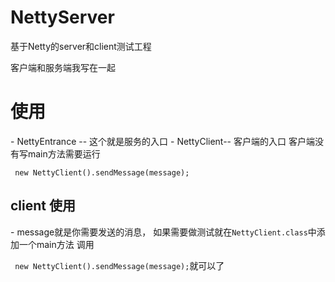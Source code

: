 # NettyServer
<a>基于Netty的server和client测试工程 </a>
<p>客户端和服务端我写在一起</p>

<h1>使用 </h1>
- <a>NettyEntrance -- 这个就是服务的入口 </a>
- <a>NettyClient-- 客户端的入口 </a>
客户端没有写main方法需要运行<pre><code> new NettyClient().sendMessage(message); </code></pre>
<h2>client 使用 </h2>
- message就是你需要发送的消息，
如果需要做测试就在<code>NettyClient.class</code>中添加一个main方法
调用 <pre><code> new NettyClient().sendMessage(message);</code>就可以了</pre>
